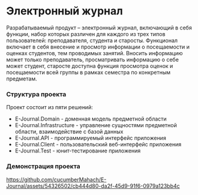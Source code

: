 # Электронный журнал

Разрабатываемый продукт – электронный журнал, включающий в себя функции, набор которых различен для каждого из трех типов пользователей: преподавателя, студента и старосты. 
Функционал включает в себя внесение и просмотр информации о посещаемости и оценках студентов, тем проводимых занятий. Вносить информацию может только преподаватель, просматривать информацию о себе может студент, старосте доступна функция просмотра оценок и посещаемости всей группы в рамках семестра по конкретным предметам.

### Структура проекта

Проект состоит из пяти решений:

- E-Journal.Domain - доменная модель предметной области
- E-Journal.Infrastructure - управление сущностями предметной области, взаимодействие с базой данных
- E-Journal.API - программируемый интерфейс приложения
- E-Journal.Client - пользовательский веб-интерфейс приложения
- E-Journal.Test - юнит-тестирование приложения

### Демонстрация проекта

https://github.com/cucumberMahach/E-Journal/assets/54326502/cb444d80-da2f-45d9-91f6-0979a123bb4c
